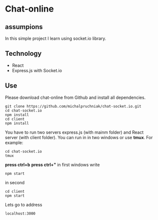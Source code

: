 # Chat-online
## assumpions
In this simple project I learn using socket.io library.
## Technology
- React
- Express.js with Socket.io
## Use
Please download chat-online from Github and install all dependencies.
```
git clone https://github.com/michalpruchniak/chat-socket.io.git
cd chat-socket.io
npm install
cd client
npm install
```
You have to run two servers express.js (with mainm folder) and React server (with client folder). You can run in in two windows or use **tmux**.
For example:
```
cd chat-socket.io
tmux
```
**press ctrl+b**
**press ctrl+"**
in first windows write
```
npm start
```
in second
```
cd client
npm start
```
Lets go to address
```
localhost:3000
```
